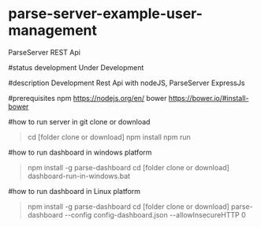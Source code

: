 # parse-server-example-user-management
ParseServer REST Api

#status development
Under Development

#description
Development Rest Api with nodeJS, ParseServer ExpressJs

#prerequisites
npm https://nodejs.org/en/
bower https://bower.io/#install-bower

#how to run server in
git clone or download
>cd [folder clone or download]
>npm install
>npm run

#how to run dashboard in windows platform
>npm install -g parse-dashboard
>cd [folder clone or download]
>dashboard-run-in-windows.bat

#how to run dashboard in Linux platform
>npm install -g parse-dashboard
>cd [folder clone or download]
>parse-dashboard --config config-dashboard.json --allowInsecureHTTP 0




